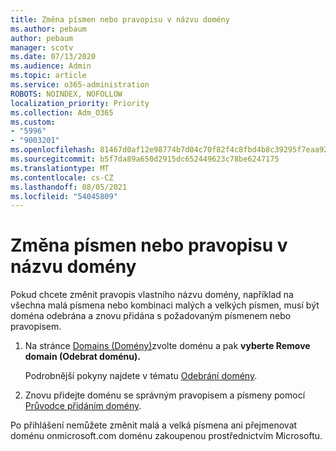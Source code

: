 ```yaml
---
title: Změna písmen nebo pravopisu v názvu domény
ms.author: pebaum
author: pebaum
manager: scotv
ms.date: 07/13/2020
ms.audience: Admin
ms.topic: article
ms.service: o365-administration
ROBOTS: NOINDEX, NOFOLLOW
localization_priority: Priority
ms.collection: Adm_O365
ms.custom:
- "5996"
- "9003201"
ms.openlocfilehash: 81467d0af12e98774b7d04c70f82f4c8fbd4b8c39295f7eaa925cbfe14042f9e
ms.sourcegitcommit: b5f7da89a650d2915dc652449623c78be6247175
ms.translationtype: MT
ms.contentlocale: cs-CZ
ms.lasthandoff: 08/05/2021
ms.locfileid: "54045809"
---
```

# <a name="change-a-domain-name-letter-case-or-spelling"></a>Změna písmen nebo pravopisu v názvu domény

Pokud chcete změnit pravopis vlastního názvu domény, například na všechna malá písmena nebo kombinaci malých a velkých písmen, musí být doména odebrána a znovu přidána s požadovaným písmenem nebo pravopisem.

1. Na stránce [Domains (Domény)](https://admin.microsoft.com/Adminportal#/Domains)zvolte doménu a pak **vyberte Remove domain (Odebrat doménu).**</br>

    Podrobnější pokyny najdete v tématu [Odebrání domény](https://docs.microsoft.com/microsoft-365/admin/get-help-with-domains/remove-a-domain?view=o365-worldwide).

2. Znovu přidejte doménu se správným pravopisem a písmeny pomocí [Průvodce přidáním domény](https://admin.microsoft.com/Adminportal#/Domains/Wizard).

Po přihlášení nemůžete změnit malá a velká písmena ani přejmenovat doménu onmicrosoft.com doménu zakoupenou prostřednictvím Microsoftu.